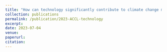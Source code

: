 ```yaml
---
title: "How can technology significantly contribute to climate change mitigation?"
collection: publications
permalink: /publication/2023-ACCL-technology
excerpt: 
date: 2023-07-04
venue: 
paperurl: 
citation: 
---
```


